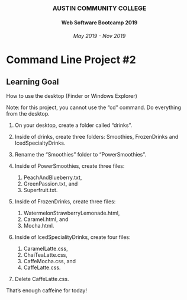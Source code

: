 <center>
 
### AUSTIN COMMUNITY COLLEGE 
#### Web Software Bootcamp 2019
###### May 2019 - Nov 2019

</center>

# Command Line Project #2

## Learning Goal

How to use the desktop (Finder or Windows Explorer)

Note: for this project, you cannot use the “cd” command. Do everything from the desktop.

1. On your desktop, create a folder called “drinks”.

2. Inside of drinks, create three folders: Smoothies, FrozenDrinks and IcedSpecialtyDrinks.

3. Rename the “Smoothies” folder to “PowerSmoothies”.

4. Inside of PowerSmoothies, create three files: 
    1. PeachAndBlueberry.txt, 
    2. GreenPassion.txt, and 
    3. Superfruit.txt.

5. Inside of FrozenDrinks, create three files: 
    1. WatermelonStrawberryLemonade.html, 
    2. Caramel.html, and 
    3. Mocha.html.

6. Inside of IcedSpecialityDrinks, create four files: 
    1. CaramelLatte.css, 
    2. ChaiTeaLatte.css, 
    3. CaffeMocha.css, and 
    4. CaffeLatte.css.

7. Delete CaffeLatte.css. 

That’s enough caffeine for today!